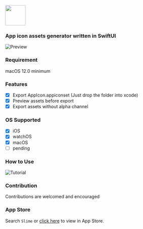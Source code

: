 <img src="https://user-images.githubusercontent.com/20198012/142772870-e2106600-e49f-4498-bd26-b635ceb1c671.png" height=64>

### App icon assets generator written in SwiftUI

![Preview](https://user-images.githubusercontent.com/20198012/143677189-c13cc444-5e2c-4342-9e22-27a7bff64915.png)

### Requirement

macOS 12.0 minimum

### Features
- [x] Export AppIcon.appiconset (Just drop the folder into xcode)
- [x] Preview assets before export
- [x] Export assets without alpha channel

### OS Supported
- [x] iOS
- [x] watchOS
- [x] macOS
- [ ] pending

### How to Use

![Tutorial](https://user-images.githubusercontent.com/20198012/143879265-7a485500-74c6-4272-aea5-49a22a15430b.gif)

### Contribution
Contributions are welcomed and encouraged

### App Store
Search `Slime` or [click here](https://apps.apple.com/cn/app/slime-assets-maker/id1596648022) to view in App Store.
